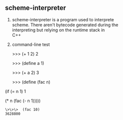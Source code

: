 scheme-interpreter
-----------------------------------------------------
1.  scheme-interpreter is a program used to interprete  
    scheme. There aren't bytecode generated during the  
    interpreting but relying on the runtime stack in  
    C++

2.  command-line test 
    
    \>\>\>   (+ 1 2) 
    2

    \>\>\>  (define a 1) 

    \>\>\>  (+ a 2) 
    3

    \>\>\>  (define (fac n)  
<p>             (if (= n 1) 1</p>
<p>                 (* n (fac (- n 1)))))</p>  

    \>\>\>  (fac 10)  
    3628800
